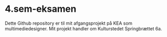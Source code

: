 # 4.sem-eksamen
Dette Github repository er til mit afgangsprojekt på KEA som multimediedesigner. Mit projekt handler om Kulturstedet Springbrættet 6a.
